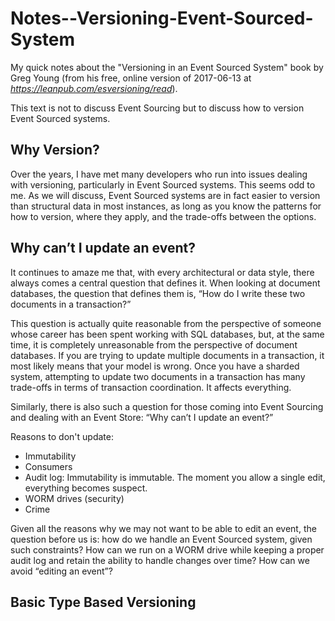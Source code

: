 # Notes--Versioning-Event-Sourced-System
My quick notes about the "Versioning in an Event Sourced System" book by Greg Young (from his free, online version of 
2017-06-13 at *https://leanpub.com/esversioning/read*).


This text is not to discuss Event Sourcing but to discuss how to version Event Sourced systems.

## Why Version?

Over the years, I have met many developers who run into issues dealing with versioning, particularly in Event Sourced systems. This seems odd to me. As we will discuss, Event Sourced systems are in fact easier to version than structural data in most instances, as long as you know the patterns for how to version, where they apply, and the trade-offs between the options.

## Why can’t I update an event?

It continues to amaze me that, with every architectural or data style, there always comes a central question that defines it. When looking at document databases, the question that defines them is, “How do I write these two documents in a transaction?”

This question is actually quite reasonable from the perspective of someone whose career has been spent working with SQL databases, but, at the same time, it is completely unreasonable from the perspective of document databases. If you are trying to update multiple documents in a transaction, it most likely means that your model is wrong. Once you have a sharded system, attempting to update two documents in a transaction has many trade-offs in terms of transaction coordination. It affects everything.

Similarly, there is also such a question for those coming into Event Sourcing and dealing with an Event Store: “Why can’t I update an event?”

Reasons to don't update:
* Immutability
* Consumers
* Audit log: 
  Immutability is immutable. The moment you allow a single edit, everything becomes suspect.
* WORM drives (security)
* Crime

Given all the reasons why we may not want to be able to edit an event, the question before us is: how do we handle an Event Sourced system, given such constraints? How can we run on a WORM drive while keeping a proper audit log and retain the ability to handle changes over time? How can we avoid “editing an event”?

## Basic Type Based Versioning


